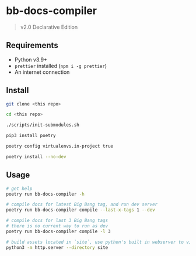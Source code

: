 # bb-docs-compiler

> v2.0 Declarative Edition

## Requirements

- Python v3.9+
- `prettier` installed (`npm i -g prettier`)
- An internet connection

## Install

```bash
git clone <this repo>

cd <this repo>

./scripts/init-submodules.sh

pip3 install poetry

poetry config virtualenvs.in-project true

poetry install --no-dev
```

## Usage

```bash
# get help
poetry run bb-docs-compiler -h

# compile docs for latest Big Bang tag, and run dev server
poetry run bb-docs-compiler compile --last-x-tags 1 --dev

# compile docs for last 3 Big Bang tags
# there is no current way to run as dev
poetry run bb-docs-compiler compile -l 3

# build assets located in `site`, use python's built in webserver to view them
python3 -m http.server --directory site
```

